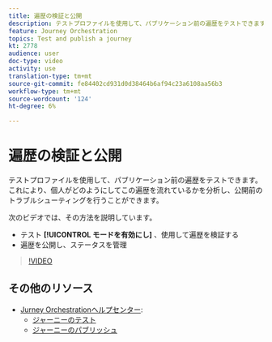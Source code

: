 ```yaml
---
title: 遍歴の検証と公開
description: テストプロファイルを使用して、パブリケーション前の遍歴をテストできます。 これにより、個人が旅の途中でどのように流れるかを分析し、公開前のトラブルシューティングを行うことができます。
feature: Journey Orchestration
topics: Test and publish a journey
kt: 2778
audience: user
doc-type: video
activity: use
translation-type: tm+mt
source-git-commit: fe84402cd931d0d38464b6af94c23a6108aa56b3
workflow-type: tm+mt
source-wordcount: '124'
ht-degree: 6%

---
```



# 遍歴の検証と公開

テストプロファイルを使用して、パブリケーション前の遍歴をテストできます。 これにより、個人がどのようにしてこの遍歴を流れているかを分析し、公開前のトラブルシューティングを行うことができます。

次のビデオでは、その方法を説明しています。

* テスト **[!UICONTROL モードを有効にし]** 、使用して遍歴を検証する
* 遍歴を公開し、ステータスを管理

>[!VIDEO](https://video.tv.adobe.com/v/30066?quality=12)

## その他のリソース

* [Jurney Orchestrationヘルプセンター](https://docs.adobe.com/content/help/en/journeys/using/journey-orchestration-home.html):
   * [ジャーニーのテスト](https://docs.adobe.com/content/help/en/journeys/using/building-journeys/journeytesting.html)
   * [ジャーニーのパブリッシュ](https://docs.adobe.com/content/help/en/journeys/using/building-journeys/journeypublication.html)
